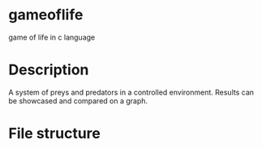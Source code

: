 # gameoflife
game of life in c language

# Description

A system of preys and predators in a controlled environment. Results can be showcased and compared on a graph.

# File structure


